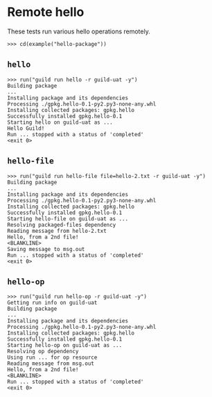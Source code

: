 # Remote hello

These tests run various hello operations remotely.

    >>> cd(example("hello-package"))

## `hello`

    >>> run("guild run hello -r guild-uat -y")
    Building package
    ...
    Installing package and its dependencies
    Processing ./gpkg.hello-0.1-py2.py3-none-any.whl
    Installing collected packages: gpkg.hello
    Successfully installed gpkg.hello-0.1
    Starting hello on guild-uat as ...
    Hello Guild!
    Run ... stopped with a status of 'completed'
    <exit 0>

## `hello-file`

    >>> run("guild run hello-file file=hello-2.txt -r guild-uat -y")
    Building package
    ...
    Installing package and its dependencies
    Processing ./gpkg.hello-0.1-py2.py3-none-any.whl
    Installing collected packages: gpkg.hello
    Successfully installed gpkg.hello-0.1
    Starting hello-file on guild-uat as ...
    Resolving packaged-files dependency
    Reading message from hello-2.txt
    Hello, from a 2nd file!
    <BLANKLINE>
    Saving message to msg.out
    Run ... stopped with a status of 'completed'
    <exit 0>

## `hello-op`

    >>> run("guild run hello-op -r guild-uat -y")
    Getting run info on guild-uat
    Building package
    ...
    Installing package and its dependencies
    Processing ./gpkg.hello-0.1-py2.py3-none-any.whl
    Installing collected packages: gpkg.hello
    Successfully installed gpkg.hello-0.1
    Starting hello-op on guild-uat as ...
    Resolving op dependency
    Using run ... for op resource
    Reading message from msg.out
    Hello, from a 2nd file!
    <BLANKLINE>
    Run ... stopped with a status of 'completed'
    <exit 0>
